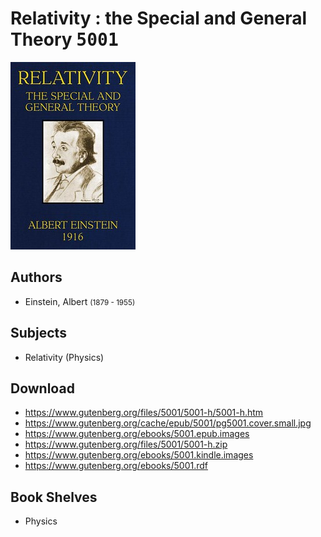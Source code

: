 # Relativity : the Special and General Theory <kbd>5001</kbd>

![](./cover.medium.jpg "")

## Authors


 - Einstein, Albert <small>(1879 - 1955)</small>

## Subjects


 - Relativity (Physics)

## Download


 - https://www.gutenberg.org/files/5001/5001-h/5001-h.htm
 - https://www.gutenberg.org/cache/epub/5001/pg5001.cover.small.jpg
 - https://www.gutenberg.org/ebooks/5001.epub.images
 - https://www.gutenberg.org/files/5001/5001-h.zip
 - https://www.gutenberg.org/ebooks/5001.kindle.images
 - https://www.gutenberg.org/ebooks/5001.rdf

## Book Shelves


 - Physics
